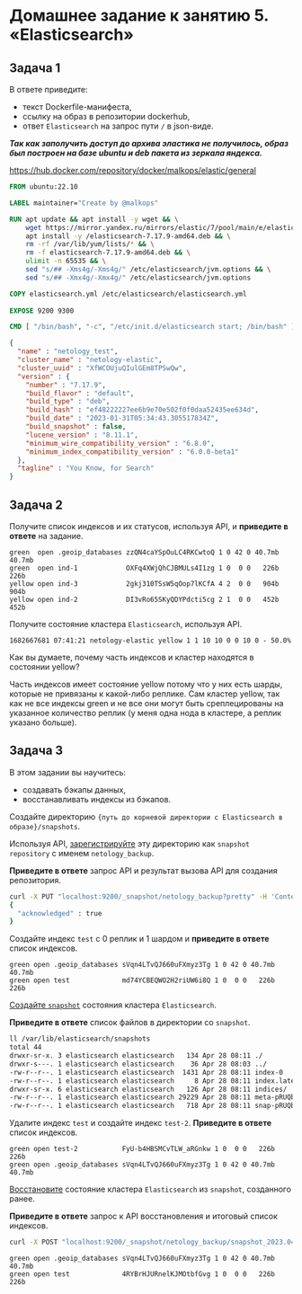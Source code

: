 # Домашнее задание к занятию 5. «Elasticsearch»

## Задача 1

В ответе приведите:

- текст Dockerfile-манифеста,
- ссылку на образ в репозитории dockerhub,
- ответ `Elasticsearch` на запрос пути `/` в json-виде.

_**Так как заполучить доступ до архива эластика не получилось, образ был построен на базе ubuntu и deb пакета из зеркала яндекса.**_

https://hub.docker.com/repository/docker/malkops/elastic/general

```dockerfile
FROM ubuntu:22.10

LABEL maintainer="Create by @malkops"

RUN apt update && apt install -y wget && \
    wget https://mirror.yandex.ru/mirrors/elastic/7/pool/main/e/elasticsearch/elasticsearch-7.17.9-amd64.deb && \
    apt install -y /elasticsearch-7.17.9-amd64.deb && \
    rm -rf /var/lib/yum/lists/* && \
    rm -f elasticsearch-7.17.9-amd64.deb && \
    ulimit -n 65535 && \
    sed "s/## -Xms4g/-Xms4g/" /etc/elasticsearch/jvm.options && \
    sed "s/## -Xmx4g/-Xmx4g/" /etc/elasticsearch/jvm.options

COPY elasticsearch.yml /etc/elasticsearch/elasticsearch.yml
    
EXPOSE 9200 9300

CMD [ "/bin/bash", "-c", "/etc/init.d/elasticsearch start; /bin/bash" ]
```

```json
{
  "name" : "netology_test",
  "cluster_name" : "netology-elastic",
  "cluster_uuid" : "XfWCOUjuQIulGEm8TPSwQw",
  "version" : {
    "number" : "7.17.9",
    "build_flavor" : "default",
    "build_type" : "deb",
    "build_hash" : "ef48222227ee6b9e70e502f0f0daa52435ee634d",
    "build_date" : "2023-01-31T05:34:43.305517834Z",
    "build_snapshot" : false,
    "lucene_version" : "8.11.1",
    "minimum_wire_compatibility_version" : "6.8.0",
    "minimum_index_compatibility_version" : "6.0.0-beta1"
  },
  "tagline" : "You Know, for Search"
}
```

## Задача 2

Получите список индексов и их статусов, используя API, и **приведите в ответе** на задание.

```
green  open .geoip_databases zzQN4caYSpOuLC4RKCwtoQ 1 0 42 0 40.7mb 40.7mb
green  open ind-1            OXFq4XWjQhCJBMULs4I1zg 1 0  0 0   226b   226b
yellow open ind-3            2gkj310TSsW5qOop7lKCfA 4 2  0 0   904b   904b
yellow open ind-2            DI3vRo65SKyQDYPdcti5cg 2 1  0 0   452b   452b
```

Получите состояние кластера `Elasticsearch`, используя API.

```
1682667681 07:41:21 netology-elastic yellow 1 1 10 10 0 0 10 0 - 50.0%
```

Как вы думаете, почему часть индексов и кластер находятся в состоянии yellow?

Часть индексов имеет состояние yellow потому что у них есть шарды, которые не привязаны к какой-либо реплике. Сам кластер yellow, так как не все индексы green и не все они могут быть среплецированы на указанное количество реплик (у меня одна нода в кластере, а реплик указано больше).

## Задача 3

В этом задании вы научитесь:

- создавать бэкапы данных,
- восстанавливать индексы из бэкапов.

Создайте директорию `{путь до корневой директории с Elasticsearch в образе}/snapshots`.

Используя API, [зарегистрируйте](https://www.elastic.co/guide/en/elasticsearch/reference/current/snapshots-register-repository.html#snapshots-register-repository) 
эту директорию как `snapshot repository` c именем `netology_backup`.

**Приведите в ответе** запрос API и результат вызова API для создания репозитория.

```bash
curl -X PUT "localhost:9200/_snapshot/netology_backup?pretty" -H 'Content-Type: application/json' -d' { "type": "fs", "settings": { "location": "/var/lib/elasticsearch/snapshots" } } '
{
  "acknowledged" : true
}
```

Создайте индекс `test` с 0 реплик и 1 шардом и **приведите в ответе** список индексов.

```
green open .geoip_databases sVqn4LTvQJ660uFXmyz3Tg 1 0 42 0 40.7mb 40.7mb
green open test             md74YCBEQWO2H2riUW6i8Q 1 0  0 0   226b   226b
```

[Создайте `snapshot`](https://www.elastic.co/guide/en/elasticsearch/reference/current/snapshots-take-snapshot.html) 
состояния кластера `Elasticsearch`.

**Приведите в ответе** список файлов в директории со `snapshot`.
```bash
ll /var/lib/elasticsearch/snapshots
total 44
drwxr-sr-x. 3 elasticsearch elasticsearch   134 Apr 28 08:11 ./
drwxr-s---. 1 elasticsearch elasticsearch    36 Apr 28 08:03 ../
-rw-r--r--. 1 elasticsearch elasticsearch  1431 Apr 28 08:11 index-0
-rw-r--r--. 1 elasticsearch elasticsearch     8 Apr 28 08:11 index.latest
drwxr-sr-x. 6 elasticsearch elasticsearch   126 Apr 28 08:11 indices/
-rw-r--r--. 1 elasticsearch elasticsearch 29229 Apr 28 08:11 meta-pRUQbXllQgKoJP8_BGvIhQ.dat
-rw-r--r--. 1 elasticsearch elasticsearch   718 Apr 28 08:11 snap-pRUQbXllQgKoJP8_BGvIhQ.dat
```

Удалите индекс `test` и создайте индекс `test-2`. **Приведите в ответе** список индексов.

```
green open test-2           FyU-b4HBSMCvTLW_aRGnkw 1 0  0 0   226b   226b
green open .geoip_databases sVqn4LTvQJ660uFXmyz3Tg 1 0 42 0 40.7mb 40.7mb
```

[Восстановите](https://www.elastic.co/guide/en/elasticsearch/reference/current/snapshots-restore-snapshot.html) состояние
кластера `Elasticsearch` из `snapshot`, созданного ранее. 

**Приведите в ответе** запрос к API восстановления и итоговый список индексов.

```bash
curl -X POST "localhost:9200/_snapshot/netology_backup/snapshot_2023.04.28/_restore?pretty" -H 'Content-Type: application/json' -d' { "indices": "test" } '
```

```
green open .geoip_databases sVqn4LTvQJ660uFXmyz3Tg 1 0 42 0 40.7mb 40.7mb
green open test             4RYBrHJURnelKJMOtbfGvg 1 0  0 0   226b   226b
```
